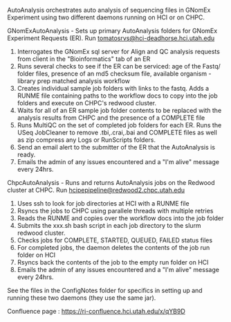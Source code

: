 AutoAnalysis orchestrates auto analysis of sequencing files in GNomEx Experiment using two different daemons running on HCI or on CHPC.

GNomExAutoAnalysis - Sets up primary AutoAnalysis folders for GNomEx Experiment Requests (ER). Run tomatosrvs@hci-deadhorse.hci.utah.edu
1) Interrogates the GNomEx sql server for Align and QC analysis requests from client in the "Bioinformatics" tab of an ER
2) Runs several checks to see if the ER can be serviced: age of the Fastq/ folder files, presence of an md5 checksum file, available organism - library prep matched analysis workflow
3) Creates individual sample job folders with links to the fastq. Adds a RUNME file containing paths to the workflow docs to copy into the job folders and execute on CHPC's redwood cluster.
4) Waits for all of an ER sample job folder contents to be replaced with the analysis results from CHPC and the presence of a COMPLETE file
5) Runs MultiQC on the set of completed job folders for each ER. Runs the USeq JobCleaner to remove .tbi,.crai,.bai and COMPLETE files as well as zip compress any Logs or RunScripts folders. 
6) Send an email alert to the submitter of the ER that the AutoAnalysis is ready.
7) Emails the admin of any issues encountered and a "I'm alive" message every 24hrs.

ChpcAutoAnalysis - Runs and returns AutoAnalysis jobs on the Redwood cluster at CHPC. Run hcipepipeline@redwood2.chpc.utah.edu
1)  Uses ssh to look for job directories at HCI with a RUNME file
2)  Rsyncs the jobs to CHPC using parallele threads with multiple retries
3)  Reads the RUNME and copies over the workflow docs into the job folder
4)  Submits the xxx.sh bash script in each job directory to the slurm redwood cluster.
5)  Checks jobs for COMPLETE, STARTED, QUEUED, FAILED status files
6)  For completed jobs, the daemon deletes the contents of the job run folder on HCI
7)  Rsyncs back the contents of the job to the empty run folder on HCI
8)  Emails the admin of any issues encountered and a "I'm alive" message every 24hrs.

See the files in the ConfigNotes folder for specifics in setting up and running these two daemons (they use the same jar).

Confluence page : https://ri-confluence.hci.utah.edu/x/qYB9D

